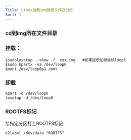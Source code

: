 ```yaml
---
Title: Linux挂载img镜像文件及分区
Sort: 1
---
```

### cd到img所在文件目录

### 挂载：

```
$sudolosetup --show -f  xxx.img   #如果提示忙碌尝试loop1
$sudo kpartx -va /dev/loop0
$mont /dev/loop0p1 /mnt

```
### 卸载
```
kpart -d /dev/loop0
losetup -d /dev/loop0
```
### ROOTFS标记
给指定分区打上ROOTFS标记
```
e2label /dev/data "ROOTFS"
```
